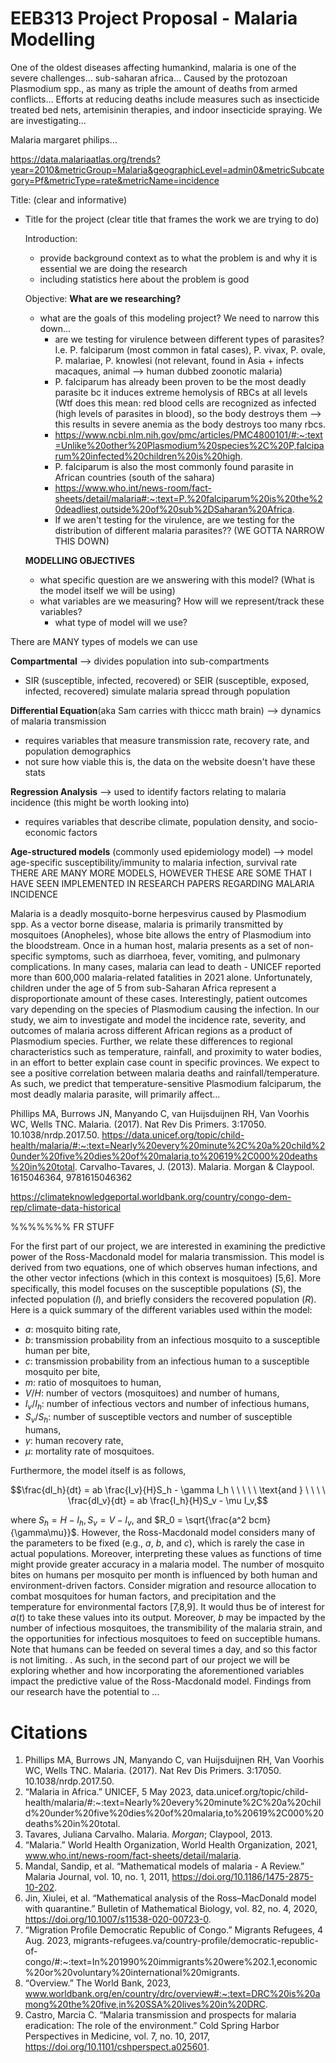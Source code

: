 # EEB313 Project Proposal - Malaria Modelling 

One of the oldest diseases affecting humankind, malaria is one of the severe challenges… sub-saharan africa… Caused by the protozoan Plasmodium spp., as many as triple the amount of deaths from armed conflicts… Efforts at reducing deaths include measures such as insecticide treated bed nets, artemisinin therapies, and indoor insecticide spraying. We are investigating… 

Malaria margaret philips…

https://data.malariaatlas.org/trends?year=2010&metricGroup=Malaria&geographicLevel=admin0&metricSubcategory=Pf&metricType=rate&metricName=incidence

Title: (clear and informative)
- Title for the project (clear title that frames the work we are trying to do)
 
  Introduction:
  - provide background context as to what the problem is and why it is essential we are doing the research
  - including statistics here about the problem is good
 
  Objective:
  **What are we researching?**
  - what are the goals of this modeling project? We need to narrow this down...
    - are we testing for virulence between different types of parasites? I.e. P. falciparum (most common in fatal cases), P. vivax, P. ovale,
      P. malariae, P. knowlesi (not relevant, found in Asia + infects macaques, animal --> human dubbed zoonotic malaria)
    - P. falciparum has already been proven to be the most deadly parasite bc it induces extreme hemolysis of RBCs at all levels
      (Wtf does this mean: red blood cells are recognized as infected (high levels of parasites in blood), so the body destroys them
      --> this results in severe anemia as the body destroys too many rbcs.
    - https://www.ncbi.nlm.nih.gov/pmc/articles/PMC4800101/#:~:text=Unlike%20other%20Plasmodium%20species%2C%20P,falciparum%20infected%20children%20is%20high.
    - P. falciparum is also the most commonly found parasite in African countries (south of the sahara)
    - https://www.who.int/news-room/fact-sheets/detail/malaria#:~:text=P.%20falciparum%20is%20the%20deadliest,outside%20of%20sub%2DSaharan%20Africa.
    - If we aren't testing for the virulence, are we testing for the distribution of different malaria parasites?? (WE GOTTA NARROW THIS DOWN)

   **MODELLING OBJECTIVES**
  - what specific question are we answering with this model? (What is the model itself we will be using)
  - what variables are we measuring? How will we represent/track these variables?
      - what type of model will we use?
   
 There are MANY types of models we can use
 
 **Compartmental** --> divides population into sub-compartments
- SIR (susceptible, infected, recovered) or SEIR (susceptible, exposed, infected, recovered) simulate malaria spread through population

**Differential Equation**(aka Sam carries with thiccc math brain) --> dynamics of malaria transmission
- requires variables that measure transmission rate, recovery rate, and population demographics
- not sure how viable this is, the data on the website doesn't have these stats

**Regression Analysis** --> used to identify factors relating to malaria incidence (this might be worth looking into)
- requires variables that describe climate, population density, and socio-economic factors

**Age-structured models** (commonly used epidemiology model) --> model age-specific susceptibility/immunity to malaria infection, survival rate
THERE ARE MANY MORE MODELS, HOWEVER THESE ARE SOME THAT I HAVE SEEN IMPLEMENTED IN RESEARCH PAPERS REGARDING MALARIA INCIDENCE


Malaria is a deadly mosquito-borne herpesvirus caused by Plasmodium spp. As a vector borne disease, malaria is primarily transmitted by mosquitoes (Anopheles), whose bite allows the entry of Plasmodium into the bloodstream. Once in a human host, malaria presents as a set of non-specific symptoms, such as diarrhoea, fever, vomiting, and pulmonary complications. In many cases, malaria can lead to death -  UNICEF reported more than 600,000 malaria-related fatalities in 2021 alone. Unfortunately, children under the age of 5 from sub-Saharan Africa represent a disproportionate amount of these cases. 
Interestingly, patient outcomes vary depending on the species of Plasmodium causing the infection. In our study, we aim to investigate and model the incidence rate, severity, and outcomes of malaria across different African regions as a product of Plasmodium species. Further, we relate these differences to regional characteristics such as temperature, rainfall, and proximity to water bodies, in an effort to better explain case count in specific provinces. We expect to see a positive correlation between malaria deaths and rainfall/temperature. As such, we predict that temperature-sensitive Plasmodium falciparum, the most deadly malaria parasite, will primarily affect…


Phillips MA, Burrows JN, Manyando C, van Huijsduijnen RH, Van Voorhis WC, Wells TNC. Malaria. (2017). Nat Rev Dis Primers. 3:17050. 10.1038/nrdp.2017.50.
https://data.unicef.org/topic/child-health/malaria/#:~:text=Nearly%20every%20minute%2C%20a%20child%20under%20five%20dies%20of%20malaria,to%20619%2C000%20deaths%20in%20total.
Carvalho-Tavares, J. (2013). Malaria. Morgan & Claypool. 1615046364, 9781615046362


https://climateknowledgeportal.worldbank.org/country/congo-dem-rep/climate-data-historical 

%%%%%%% FR STUFF 

For the first part of our project, we are interested in examining the predictive power of the Ross-Macdonald model for malaria transmission. This model is derived from two equations, one of which observes human infections, and the other vector infections (which in this context is mosquitoes) [5,6]. More specifically, this model focuses on the susceptible populations ($S$), the infected population ($I$), and briefly considers the recovered population ($R$). Here is a quick summary of the different variables used within the model:
* $a$: mosquito biting rate,
* $b$: transmission probability from an infectious mosquito to a susceptible human per bite,
* $c$: transmission probability from an infectious human to a susceptible mosquito per bite,
* $m$: ratio of mosquitoes to human,
* $V / H$: number of vectors (mosquitoes) and number of humans,
* $I_v / I_h$: number of infectious vectors and number of infectious humans,
* $S_v / S_h$: number of susceptible vectors and number of susceptible humans,
* $\gamma$: human recovery rate,
* $\mu$: mortality rate of mosquitoes.

Furthermore, the model itself is as follows,

$$\frac{dI_h}{dt} = ab \frac{I_v}{H}S_h - \gamma I_h \ \ \ \ \ \text{and } \ \ \ \ \frac{dI_v}{dt} = ab \frac{I_h}{H}S_v - \mu I_v,$$

where $S_h = H - I_h, S_v = V - I_v,$ and $R_0 = \sqrt{\frac{a^2 bcm}{\gamma\mu}}$. However, the Ross-Macdonald model considers many of the parameters to be fixed (e.g., $a$, $b$, and $c$), which is rarely the case in actual populations. Moreover, interpreting these values as functions of time might provide greater accuracy in a malaria model. The number of mosquito bites on humans per mosquito per month is influenced by both human and environment-driven factors. Consider migration and resource allocation to combat mosquitoes for human factors, and precipitation and the temperature for environmental factors [7,8,9]. It would thus be of interest for $a(t)$ to take these values into its output. Moreover, $b$ may be impacted by the number of infectious mosquitoes, the transmibility of the malaria strain, and the opportunities for infectious mosquitoes to feed on succeptible humans. Note that humans can be feeded on several times a day, and so this factor is not limiting. <what might impact transmission H to V per bite>. As such, in the second part of our project we will be exploring whether and how incorporating the aforementioned variables impact the predictive value of the Ross-Macdonald model. Findings from our research have the potential to … 

# Citations

1. Phillips MA, Burrows JN, Manyando C, van Huijsduijnen RH, Van Voorhis WC, Wells TNC. Malaria. (2017). Nat Rev Dis Primers. 3:17050. 10.1038/nrdp.2017.50.
2.  “Malaria in Africa.” UNICEF, 5 May 2023, data.unicef.org/topic/child-health/malaria/#:~:text=Nearly%20every%20minute%2C%20a%20child%20under%20five%20dies%20of%20malaria,to%20619%2C000%20deaths%20in%20total.
3.  Tavares, Juliana Carvalho. Malaria. *Morgan*; Claypool, 2013. 
4.  “Malaria.” World Health Organization, World Health Organization, 2021, www.who.int/news-room/fact-sheets/detail/malaria.
5.  Mandal, Sandip, et al. “Mathematical models of malaria - A Review.” Malaria Journal, vol. 10, no. 1, 2011, https://doi.org/10.1186/1475-2875-10-202.
6.  Jin, Xiulei, et al. “Mathematical analysis of the Ross–MacDonald model with quarantine.” Bulletin of Mathematical Biology, vol. 82, no. 4, 2020, https://doi.org/10.1007/s11538-020-00723-0. 
7.  “Migration Profile Democratic Republic of Congo.” Migrants Refugees, 4 Aug. 2023, migrants-refugees.va/country-profile/democratic-republic-of-congo/#:~:text=In%201990%20immigrants%20were%202.1,economic%20or%20voluntary%20international%20migrants.
8.  “Overview.” The World Bank, 2023, www.worldbank.org/en/country/drc/overview#:~:text=DRC%20is%20among%20the%20five,in%20SSA%20lives%20in%20DRC.
9.  Castro, Marcia C. “Malaria transmission and prospects for malaria eradication: The role of the environment.” Cold Spring Harbor Perspectives in Medicine, vol. 7, no. 10, 2017, https://doi.org/10.1101/cshperspect.a025601. 
